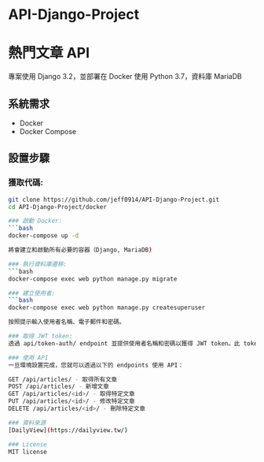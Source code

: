# API-Django-Project

# 熱門文章 API

專案使用 Django 3.2，並部署在 Docker 使用 Python 3.7，資料庫 MariaDB 

## 系統需求
- Docker
- Docker Compose

## 設置步驟

### 獲取代碼:
```bash
git clone https://github.com/jeff0914/API-Django-Project.git
cd API-Django-Project/docker

### 啟動 Docker:
```bash
docker-compose up -d

將會建立和啟動所有必要的容器（Django, MariaDB)

### 執行資料庫遷移:
```bash
docker-compose exec web python manage.py migrate

### 建立使用者:
```bash
docker-compose exec web python manage.py createsuperuser

按照提示輸入使用者名稱、電子郵件和密碼。

### 取得 JWT token:
透過 api/token-auth/ endpoint 並提供使用者名稱和密碼以獲得 JWT token。此 token 之後可用於存取文章API。

### 使用 API
一旦環境設置完成，您就可以透過以下的 endpoints 使用 API：

GET /api/articles/ - 取得所有文章
POST /api/articles/ - 新增文章
GET /api/articles/<id>/ - 取得特定文章
PUT /api/articles/<id>/ - 修改特定文章
DELETE /api/articles/<id>/ - 刪除特定文章

### 資料來源
[DailyView](https://dailyview.tw/)

### License
MIT license
